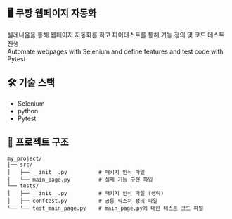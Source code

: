 ## 🖥️ 쿠팡 웹페이지 자동화
셀레니움을 통해 웹페이지 자동화를 하고 파이테스트를 통해 기능 정의 및 코드 테스트 진행<br>
Automate webpages with Selenium and define features and test code with Pytest

## 🛠️ 기술 스택
- Selenium
- python
- Pytest

## 📁 프로젝트 구조
```
my_project/
│── src/         
│   ├── __init__.py          # 패키지 인식 파일
│   └── main_page.py         # 실제 기능 구현 파일
└── tests/           
│   ├── __init__.py          # 패키지 인식 파일 (생략)
│   ├── conftest.py          # 공통 픽스처 정의 파일
└── └── test_main_page.py    # main_page.py에 대한 테스트 코드 파일
```
